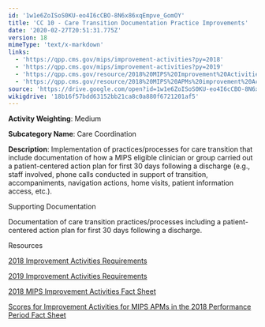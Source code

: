 ```yaml
---
id: '1w1e6ZoISoS0KU-eo4I6cCBO-8N6x86xqEmpve_GomOY'
title: 'CC 10 - Care Transition Documentation Practice Improvements'
date: '2020-02-27T20:51:31.775Z'
version: 18
mimeType: 'text/x-markdown'
links:
  - 'https://qpp.cms.gov/mips/improvement-activities?py=2018'
  - 'https://qpp.cms.gov/mips/improvement-activities?py=2019'
  - 'https://qpp.cms.gov/resource/2018%20MIPS%20Improvement%20Activities%20Fact%20Sheet'
  - 'https://qpp.cms.gov/resource/2018%20MIPS%20APMs%20improvement%20Activities%20scores%20fact%20sheet'
source: 'https://drive.google.com/open?id=1w1e6ZoISoS0KU-eo4I6cCBO-8N6x86xqEmpve_GomOY'
wikigdrive: '18b16f57bdd63152bb21ca8c0a880f6721201af5'
---
```

**Activity Weighting**: Medium

**Subcategory Name**: Care Coordination

**Description**: Implementation of practices/processes for care transition that include documentation of how a MIPS eligible clinician or group carried out a patient-centered action plan for first 30 days following a discharge (e.g., staff involved, phone calls conducted in support of transition, accompaniments, navigation actions, home visits, patient information access, etc.).

Supporting Documentation

Documentation of care transition practices/processes including a patient-centered action plan for first 30 days following a discharge.

Resources

[2018 Improvement Activities Requirements](https://qpp.cms.gov/mips/improvement-activities?py=2018)

[2019 Improvement Activities Requirements](https://qpp.cms.gov/mips/improvement-activities?py=2019)

[2018 MIPS Improvement Activities Fact Sheet](https://qpp.cms.gov/resource/2018%20MIPS%20Improvement%20Activities%20Fact%20Sheet)

[Scores for Improvement Activities for MIPS APMs in the 2018 Performance Period Fact Sheet](https://qpp.cms.gov/resource/2018%20MIPS%20APMs%20improvement%20Activities%20scores%20fact%20sheet)
